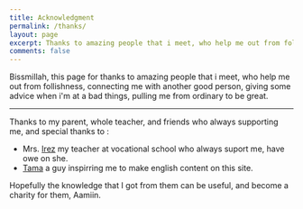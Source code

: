 ```yaml
---
title: Acknowledgment
permalink: /thanks/
layout: page
excerpt: Thanks to amazing people that i meet, who help me out from follishness, connecting me with another good person, giving some advice when i'm at a bad things, pulling me from ordinary to be great.
comments: false
---
```


Bissmillah, this page for thanks to amazing people that i meet, who help me out from follishness, connecting me with another good person, giving some advice when i'm at a bad things, pulling me from ordinary to be great.

<hr>
Thanks to my parent, whole teacher, and friends who always supporting me, and special thanks to :

- Mrs. [Irez](<javacript:void(0);>) my teacher at vocational school who always suport me, have owe on she.
  <!-- - Mr. [Dimas](<javacript:void(0);>) pull me out from ordinary, thanks for give a trust, he is good person. -->
- <a href="https://et.mk/me" target="_blank">Tama</a> a guy inspirring me to make english content on this site.

Hopefully the knowledge that I got from them can be useful, and become a charity for them, Aamiin.
